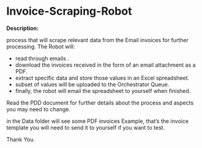 # Invoice-Scraping-Robot

**Description:**

process that will scrape relevant data from the Email invoices for further processing. The Robot will:

-   read through emails .
-   download the invoices received in the form of an email attachment as a PDF.
-   extract specific data and store those values in an Excel spreadsheet.
-   subset of values will be uploaded to the Orchestrator Queue.
-   finally, the robot will email the spreadsheet to yourself when finished.

Read the PDD document for further details about the process and aspects you may need to change.

in the Data folder will see some PDF invoices Example, that’s the invoice template you will need to send it to yourself if you want to test.

Thank You.

 
